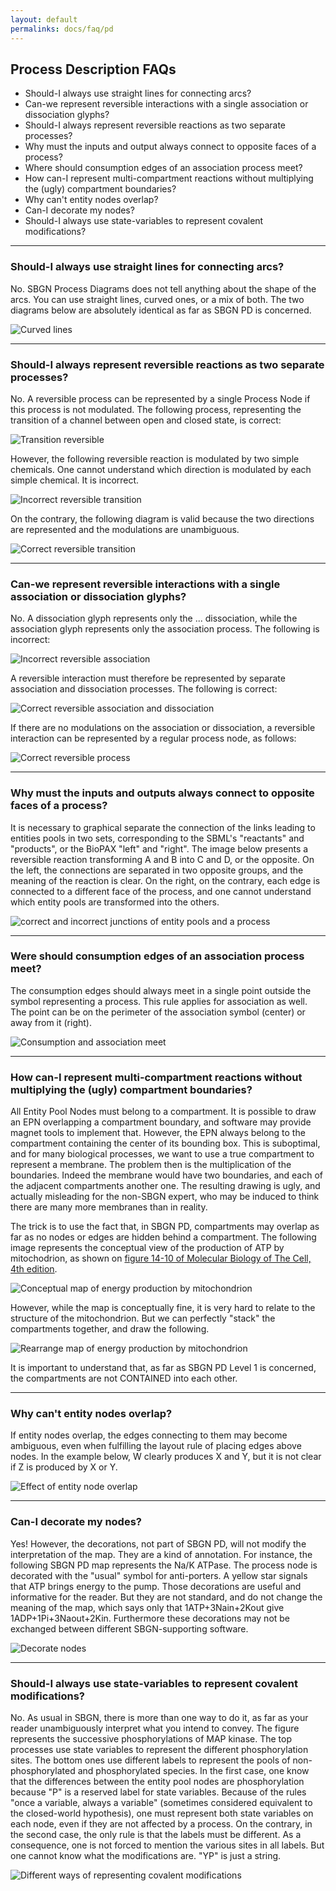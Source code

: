 ```yaml
---
layout: default
permalinks: docs/faq/pd
---
```

## Process Description FAQs

* Should-I always use straight lines for connecting arcs?
* Can-we represent reversible interactions with a single association or dissociation glyphs?
* Should-I always represent reversible reactions as two separate processes?
* Why must the inputs and output always connect to opposite faces of a process?
* Where should consumption edges of an association process meet?
* How can-I represent multi-compartment reactions without multiplying the (ugly) compartment boundaries?
* Why can't entity nodes overlap?
* Can-I decorate my nodes?
* Should-I always use state-variables to represent covalent modifications? 


---
### Should-I always use straight lines for connecting arcs?

No. SBGN Process Diagrams does not tell anything about the shape of the arcs. You can use straight lines, curved ones, or a mix of both. The two diagrams below are absolutely identical as far as SBGN PD is concerned.

![Curved lines](https://sbgn.github.io/sbgn/images/faq/pd/Curved-lines.png)

---
### Should-I always represent reversible reactions as two separate processes?

No. A reversible process can be represented by a single Process Node if this process is not modulated. The following process, representing the transition of a channel between open and closed state, is correct:


![Transition reversible](https://sbgn.github.io/sbgn/images/faq/pd/Transition-reversible.png)

However, the following reversible reaction is modulated by two simple chemicals. One cannot understand which direction is modulated by each simple chemical. It is incorrect.


![Incorrect reversible transition](https://sbgn.github.io/sbgn/images/faq/pd/Transition-modulated-forbidden.png)

On the contrary, the following diagram is valid because the two directions are represented and the modulations are unambiguous.


![Correct reversible transition](https://sbgn.github.io/sbgn/images/faq/pd/Transition-modulated.png)

---
### Can-we represent reversible interactions with a single association or dissociation glyphs?

No. A dissociation glyph represents only the ... dissociation, while the association glyph represents only the association process. The following is incorrect:


![Incorrect reversible association](https://sbgn.github.io/sbgn/images/faq/pd/Assoc-revers.png)

A reversible interaction must therefore be represented by separate association and dissociation processes. The following is correct:


![Correct reversible association and dissociation](https://sbgn.github.io/sbgn/images/faq/pd/Assoc-dissoc.png)

If there are no modulations on the association or dissociation, a reversible interaction can be represented by a regular process node, as follows:


![Correct reversible process](https://sbgn.github.io/sbgn/images/faq/pd/Process-revers.png)

---
### Why must the inputs and outputs always connect to opposite faces of a process?

It is necessary to graphical separate the connection of the links leading to entities pools in two sets, corresponding to the SBML's "reactants" and "products", or the BioPAX "left" and "right". The image below presents a reversible reaction transforming A and B into C and D, or the opposite. On the left, the connections are separated in two opposite groups, and the meaning of the reaction is clear. On the right, on the contrary, each edge is connected to a different face of the process, and one cannot understand which entity pools are transformed into the others.


![correct and incorrect junctions of entity pools and a process](https://sbgn.github.io/sbgn/images/faq/pd/Opposite-faces.png)


---
### Were should consumption edges of an association process meet?

The consumption edges should always meet in a single point outside the symbol representing a process. This rule applies for association as well. The point can be on the perimeter of the association symbol (center) or away from it (right).

![Consumption and association meet](https://sbgn.github.io/sbgn/images/faq/pd/Consum-assoc-meet.png)

---
### How can-I represent multi-compartment reactions without multiplying the (ugly) compartment boundaries?

All Entity Pool Nodes must belong to a compartment. It is possible to draw an EPN overlapping a compartment boundary, and software may provide magnet tools to implement that. However, the EPN always belong to the compartment containing the center of its bounding box. This is suboptimal, and for many biological processes, we want to use a true compartment to represent a membrane. The problem then is the multiplication of the boundaries. Indeed the membrane would have two boundaries, and each of the adjacent compartments another one. The resulting drawing is ugly, and actually misleading for the non-SBGN expert, who may be induced to think there are many more membranes than in reality.

The trick is to use the fact that, in SBGN PD, compartments may overlap as far as no nodes or edges are hidden behind a compartment. The following image represents the conceptual view of the production of ATP by mitochodrion, as shown on [figure 14-10 of Molecular Biology of The Cell, 4th edition](http://www.ncbi.nlm.nih.gov/books/bv.fcgi?rid=mboc4.figgrp.2504).


![Conceptual map of energy production by mitochondrion](https://sbgn.github.io/sbgn/images/faq/pd/Mitochondrion-spread.png)

However, while the map is conceptually fine, it is very hard to relate to the structure of the mitochondrion. But we can perfectly "stack" the compartments together, and draw the following.


![Rearrange map of energy production by mitochondrion](https://sbgn.github.io/sbgn/images/faq/pd/Mitochondrion-overlap.png)

It is important to understand that, as far as SBGN PD Level 1 is concerned, the compartments are not CONTAINED into each other.

---
### Why can't entity nodes overlap?

If entity nodes overlap, the edges connecting to them may become ambiguous, even when fulfilling the layout rule of placing edges above nodes. In the example below, W clearly produces X and Y, but it is not clear if Z is produced by X or Y.


![Effect of entity node overlap](https://sbgn.github.io/sbgn/images/faq/pd/No-overlap.png)

---
### Can-I decorate my nodes?

Yes! However, the decorations, not part of SBGN PD, will not modify the interpretation of the map. They are a kind of annotation. For instance, the following SBGN PD map represents the Na/K ATPase. The process node is decorated with the "usual" symbol for anti-porters. A yellow star signals that ATP brings energy to the pump. Those decorations are useful and informative for the reader. But they are not standard, and do not change the meaning of the map, which says only that 1ATP+3Nain+2Kout give 1ADP+1Pi+3Naout+2Kin. Furthermore these decorations may not be exchanged between different SBGN-supporting software.

![Decorate nodes](https://sbgn.github.io/sbgn/images/faq/pd/Decorate-node.png)

---
### Should-I always use state-variables to represent covalent modifications?

No. As usual in SBGN, there is more than one way to do it, as far as your reader unambiguously interpret what you intend to convey. The figure represents the successive phosphorylations of MAP kinase. The top processes use state variables to represent the different phosphorylation sites. The bottom ones use different labels to represent the pools of non-phosphorylated and phosphorylated species. In the first case, one know that the differences between the entity pool nodes are phosphorylation because "P" is a reserved label for state variables. Because of the rules "once a variable, always a variable" (sometimes considered equivalent to the closed-world hypothesis), one must represent both state variables on each node, even if they are not affected by a process. On the contrary, in the second case, the only rule is that the labels must be different. As a consequence, one is not forced to mention the various sites in all labels. But one cannot know what the modifications are. "YP" is just a string.


![Different ways of representing covalent modifications](https://sbgn.github.io/sbgn/images/faq/pd/Label-vs-statevariables.png)
